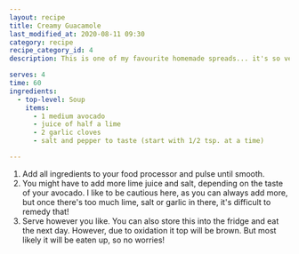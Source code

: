 ```yaml
---
layout: recipe
title: Creamy Guacamole
last_modified_at: 2020-08-11 09:30
category: recipe
recipe_category_id: 4
description: This is one of my favourite homemade spreads... it's so versatile. You can add this into your sandwiches, dip your oven baked chips in it, put it on top of your burger.

serves: 4
time: 60
ingredients:
  - top-level: Soup
    items:
      - 1 medium avocado
      - juice of half a lime
      - 2 garlic cloves
      - salt and pepper to taste (start with 1/2 tsp. at a time)

---
```

1.	Add all ingredients to your food processor and pulse until smooth.
2.	You might have to add more lime juice and salt, depending on the taste of your avocado. I like to be cautious here, as you can always add more, but once there's too much lime, salt or garlic in there, it's difficult to remedy that!
3.	Serve however you like. You can also store this into the fridge and eat the next day. However, due to oxidation it top will be brown. But most likely it will be eaten up, so no worries!
